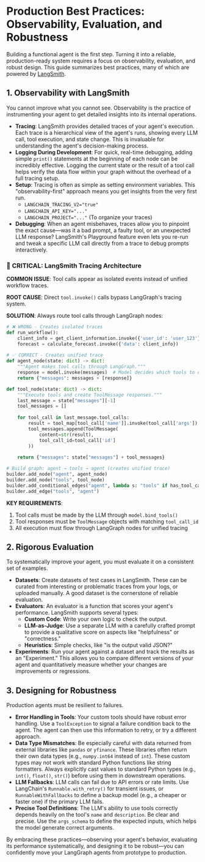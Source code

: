 # Production Best Practices: Observability, Evaluation, and Robustness

Building a functional agent is the first step. Turning it into a reliable, production-ready system requires a focus on observability, evaluation, and robust design. This guide summarizes best practices, many of which are powered by [LangSmith](https://smith.langchain.com/).

## 1. Observability with LangSmith

You cannot improve what you cannot see. Observability is the practice of instrumenting your agent to get detailed insights into its internal operations.

-   **Tracing**: LangSmith provides detailed traces of your agent's execution. Each trace is a hierarchical view of the agent's runs, showing every LLM call, tool execution, and state change. This is invaluable for understanding the agent's decision-making process.
-   **Logging During Development**: For quick, real-time debugging, adding simple `print()` statements at the beginning of each node can be incredibly effective. Logging the current state or the result of a tool call helps verify the data flow within your graph without the overhead of a full tracing setup.
-   **Setup**: Tracing is often as simple as setting environment variables. This "observability-first" approach means you get insights from the very first run.
    -   `LANGCHAIN_TRACING_V2="true"`
    -   `LANGCHAIN_API_KEY="..."`
    -   `LANGCHAIN_PROJECT="..."` (To organize your traces)
-   **Debugging**: When an agent misbehaves, traces allow you to pinpoint the exact cause—was it a bad prompt, a faulty tool, or an unexpected LLM response? LangSmith's Playground feature even lets you re-run and tweak a specific LLM call directly from a trace to debug prompts interactively.

### 🚨 **CRITICAL: LangSmith Tracing Architecture**

**COMMON ISSUE**: Tool calls appear as isolated events instead of unified workflow traces.

**ROOT CAUSE**: Direct `tool.invoke()` calls bypass LangGraph's tracing system.

**SOLUTION**: Always route tool calls through LangGraph nodes:

```python
# ❌ WRONG - Creates isolated traces
def run_workflow():
    client_info = get_client_information.invoke({'user_id': 'user_123'})
    forecast = calculate_forecast.invoke({'data': client_info})
    
# ✅ CORRECT - Creates unified trace  
def agent_node(state: dict) -> dict:
    """Agent makes tool calls through LangGraph."""
    response = model.invoke(messages)  # Model decides which tools to call
    return {"messages": messages + [response]}

def tool_node(state: dict) -> dict:
    """Execute tools and create ToolMessage responses."""
    last_message = state["messages"][-1]
    tool_messages = []
    
    for tool_call in last_message.tool_calls:
        result = tool_map[tool_call['name']].invoke(tool_call['args'])
        tool_messages.append(ToolMessage(
            content=str(result),
            tool_call_id=tool_call['id']
        ))
    
    return {"messages": state["messages"] + tool_messages}

# Build graph: agent → tools → agent (creates unified trace)
builder.add_node("agent", agent_node)
builder.add_node("tools", tool_node)
builder.add_conditional_edges("agent", lambda s: "tools" if has_tool_calls(s) else END)
builder.add_edge("tools", "agent")
```

**KEY REQUIREMENTS**:
1. Tool calls must be made by the LLM through `model.bind_tools()`
2. Tool responses must be `ToolMessage` objects with matching `tool_call_id`
3. All execution must flow through LangGraph nodes for unified tracing

## 2. Rigorous Evaluation

To systematically improve your agent, you must evaluate it on a consistent set of examples.

-   **Datasets**: Create datasets of test cases in LangSmith. These can be curated from interesting or problematic traces from your logs, or uploaded manually. A good dataset is the cornerstone of reliable evaluation.
-   **Evaluators**: An evaluator is a function that scores your agent's performance. LangSmith supports several types:
    -   **Custom Code**: Write your own logic to check the output.
    -   **LLM-as-Judge**: Use a separate LLM with a carefully crafted prompt to provide a qualitative score on aspects like "helpfulness" or "correctness."
    -   **Heuristics**: Simple checks, like "is the output valid JSON?"
-   **Experiments**: Run your agent against a dataset and track the results as an "Experiment." This allows you to compare different versions of your agent and quantitatively measure whether your changes are improvements or regressions.

## 3. Designing for Robustness

Production agents must be resilient to failures.

-   **Error Handling in Tools**: Your custom tools should have robust error handling. Use a `ToolException` to signal a failure condition back to the agent. The agent can then use this information to retry, or try a different approach.
-   **Data Type Mismatches**: Be especially careful with data returned from external libraries like `pandas` or `yfinance`. These libraries often return their own data types (e.g., `numpy.int64` instead of `int`). These custom types may not work with standard Python functions like string formatters. Always explicitly cast values to standard Python types (e.g., `int()`, `float()`, `str()`) before using them in downstream operations.
-   **LLM Fallbacks**: LLM calls can fail due to API errors or rate limits. Use LangChain's `Runnable.with_retry()` for transient issues, or `RunnableWithFallbacks` to define a backup model (e.g., a cheaper or faster one) if the primary LLM fails.
-   **Precise Tool Definitions**: The LLM's ability to use tools correctly depends heavily on the tool's `name` and `description`. Be clear and precise. Use the `args_schema` to define the expected inputs, which helps the model generate correct arguments.

By embracing these practices—observing your agent's behavior, evaluating its performance systematically, and designing it to be robust—you can confidently move your LangGraph agents from prototype to production. 